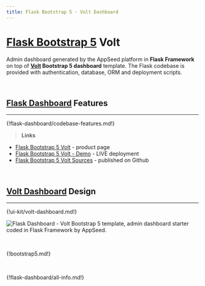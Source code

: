 ```yaml
---
title: Flask Bootstrap 5 - Volt Dashboard
---
```


# [Flask Bootstrap 5](https://appseed.us/admin-dashboards/flask-dashboard-volt) Volt

Admin dashboard generated by the AppSeed platform in **Flask Framework** on top of **[Volt](/bootstrap-template/volt-dashboard/) Bootstrap 5 dashboard** template. The Flask codebase is provided with authentication, database, ORM and deployment scripts. 

<br />

## [Flask Dashboard](http://appseed.us/admin-dashboards/flask) Features
---

{!flask-dashboard/codebase-features.md!}

> **Links**

- [Flask Bootstrap 5 Volt](https://appseed.us/admin-dashboards/flask-dashboard-volt) - product page
- [Flask Bootstrap 5 Volt - Demo](https://flask-volt-dashboard.appseed-srv1.com/) - LIVE deployment
- [Flask Bootstrap 5 Volt Sources](https://github.com/app-generator/flask-dashboard-volt) - published on Github

<br />

## [Volt Dashboard](/bootstrap-template/volt-dashboard/) Design
---

{!ui-kit/volt-dashboard.md!}

![Flask Dashboard - Volt Bootstrap 5 template, admin dashboard starter coded in Flask Framework by AppSeed.](https://raw.githubusercontent.com/app-generator/flask-dashboard-volt/master/media/flask-dashboard-volt-screen.png) 

<br />

{!bootstrap5.md!}

<br />

{!flask-dashboard/all-info.md!}
